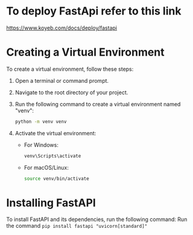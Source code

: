 # To deploy FastApi refer to this link
https://www.koyeb.com/docs/deploy/fastapi

# Creating a Virtual Environment
To create a virtual environment, follow these steps:

1. Open a terminal or command prompt.
2. Navigate to the root directory of your project.
3. Run the following command to create a virtual environment named "venv":

    ```bash
    python -m venv venv
    ```

4. Activate the virtual environment:

    - For Windows:

      ```bash
      venv\Scripts\activate
      ```

    - For macOS/Linux:

      ```bash
      source venv/bin/activate
      ```

# Installing FastAPI
To install FastAPI and its dependencies, run the following command:
    Run the command `pip install fastapi "uvicorn[standard]"`
